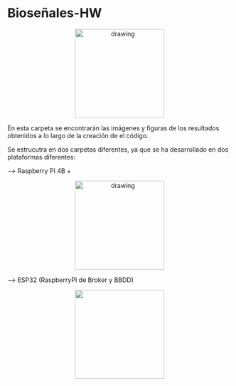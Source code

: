 # Bioseñales-HW

<p align="center">
<img src="https://user-images.githubusercontent.com/46607004/154055355-a45a597b-4c16-4460-a285-ad0554636bdf.png" alt="drawing" width="200"/>
</p>

En esta carpeta se encontrarán las imágenes y figuras de los resultados obtenidos a lo largo de 
la creación de el código.

Se estrucutra en dos carpetas diferentes, ya que se ha desarrollado en dos plataformas diferentes:

--> Raspberry PI 4B +

<p align="center">
<img src="https://www.mouser.es/images/marketingid/2019/img/149325396.png?v=042022.0447" alt="drawing" width="200"/>
</p>

--> ESP32 (RaspberryPI de Broker y BBDD)
<p align="center">
<img src="https://cdn-reichelt.de/bilder/web/xxl_ws/A300/SBC-NODEMCU-ESP32-01.png alt="drawing" width="200"/>
</p>
